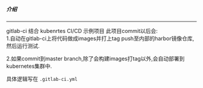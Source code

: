 ##### 介绍
-----
gitlab-ci 结合 kubenrtes CI/CD 示例项目
此项目commit以后会:  
1.自动在gitlab-ci上将代码做成images并打上tag push至内部的harbor镜像仓库,然后运行测试.  

2.如果commit到master branch,除了会构建images打tag以外,会自动部署到kubernetes集群中.  

具体逻辑写在 `.gitlab-ci.yml`


